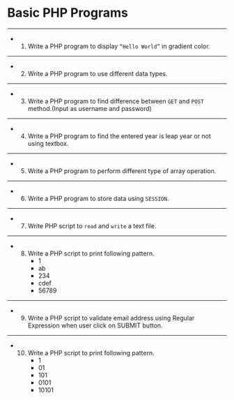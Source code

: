 # Basic PHP Programs
---
* 1. Write a PHP program to display `“Hello World”` in gradient color.
---
* 2. Write a PHP program to use different data types.
---
* 3. Write a PHP program to find difference between `GET` and `POST` method.(Input as username and password)
---
* 4. Write a PHP program to find the entered year is leap year or not using textbox.
---
* 5. Write a PHP program to perform different type of array operation.
---
* 6. Write a PHP program to store data using `SESSION`.
---
* 7. Write PHP script to `read` and `write` a text file.
---
* 8. Write a PHP script to print following pattern.
      - 1
      - ab
      - 234
      - cdef
      - 56789
---
* 9. Write a PHP script to validate email address using Regular Expression when
user click on SUBMIT button.
---
* 10. Write a PHP script to print following pattern.
       - 1
       - 01
       - 101
       - 0101
       - 10101

